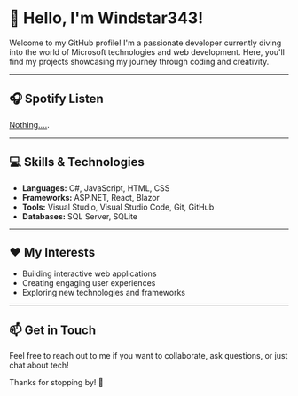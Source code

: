 # 👋 Hello, I'm Windstar343!

Welcome to my GitHub profile! I'm a passionate developer currently diving into the world of Microsoft technologies and web development. Here, you'll find my projects showcasing my journey through coding and creativity.

---

## 🎧 Spotify Listen

[Nothing....](). 



---

## 💻 Skills & Technologies

- **Languages:** C#, JavaScript, HTML, CSS
- **Frameworks:** ASP.NET, React, Blazor
- **Tools:** Visual Studio, Visual Studio Code, Git, GitHub
- **Databases:** SQL Server, SQLite

---

## ❤️ My Interests

- Building interactive web applications
- Creating engaging user experiences
- Exploring new technologies and frameworks

---
  



## 📫 Get in Touch
Feel free to reach out to me if you want to collaborate, ask questions, or just chat about tech!

Thanks for stopping by! 🚀



